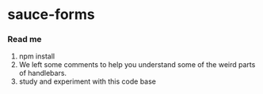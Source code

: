 # sauce-forms
### Read me ###

1) npm install
2) We left some comments to help you understand some of the weird parts of handlebars.
3) study and experiment with this code base